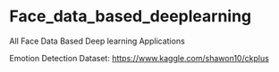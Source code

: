 # Face_data_based_deeplearning
All Face Data Based Deep learning Applications  


Emotion Detection Dataset: https://www.kaggle.com/shawon10/ckplus
